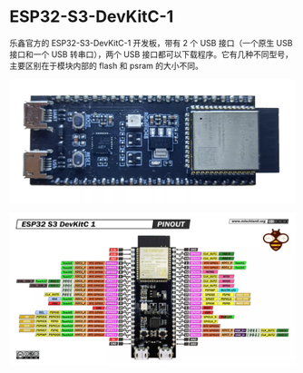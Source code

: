 # ESP32-S3-DevKitC-1

乐鑫官方的 ESP32-S3-DevKitC-1 开发板，带有 2 个 USB 接口（一个原生 USB 接口和一个 USB 转串口），两个 USB 接口都可以下载程序。它有几种不同型号，主要区别在于模块内部的 flash 和 psram 的大小不同。

![](esp32-s3-devkitc-1.webp)

![](esp32-s3-devkitc-1-pinout.webp)
